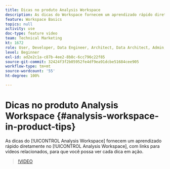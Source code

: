 ```yaml
---
title: Dicas no produto Analysis Workspace
description: As dicas do Workspace fornecem um aprendizado rápido diretamente no Analysis Workspace, com links para vídeos relacionados, para que você possa ver cada dica em ação.
feature: Workspace Basics
topics: null
activity: use
doc-type: feature video
team: Technical Marketing
kt: 1672
role: User, Developer, Data Engineer, Architect, Data Architect, Admin, Leader
level: Beginner
exl-id: ad2e2c1a-c87b-4ee2-8b8c-6cc796c22f85
source-git-commit: 32424f3f2b05952fe4df9ea91dcbe51684cee905
workflow-type: tm+mt
source-wordcount: '55'
ht-degree: 100%

---
```


# Dicas no produto Analysis Workspace {#analysis-workspace-in-product-tips}

As dicas do [!UICONTROL Analysis Workspace] fornecem um aprendizado rápido diretamente no [!UICONTROL Analysis Workspace], com links para vídeos relacionados, para que você possa ver cada dica em ação.

>[!VIDEO](https://video.tv.adobe.com/v/23135/?quality=12)
